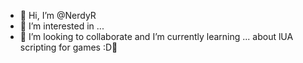 - 👋 Hi, I’m @NerdyR
- 👀 I’m interested in ...
- 🌱 I’m looking to collaborate and I’m currently learning ... about lUA scripting for games :D💞️ 

<!---
NerdyR/NerdyR is a ✨ special ✨ repository because its `README.md` (this file) appears on your GitHub profile.
You can click the Preview link to take a look at your changes.
--->
